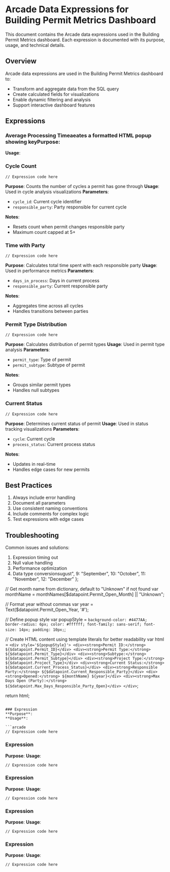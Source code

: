 # Arcade Data Expressions for Building Permit Metrics Dashboard

This document contains the Arcade data expressions used in the Building Permit Metrics dashboard. Each expression is documented with its purpose, usage, and technical details.

## Overview
Arcade data expressions are used in the Building Permit Metrics dashboard to:
- Transform and aggregate data from the SQL query
- Create calculated fields for visualizations
- Enable dynamic filtering and analysis
- Support interactive dashboard features

## Expressions

### Average Processing Timeaeates a formatted HTML popup showing key**Purpose**: 
**Usage**: 

### Cycle Count
```arcade
// Expression code here
```

**Purpose**: Counts the number of cycles a permit has gone through
**Usage**: Used in cycle analysis visualizations
**Parameters**: 
- `cycle_id`: Current cycle identifier
- `responsible_party`: Party responsible for current cycle

**Notes**: 
- Resets count when permit changes responsible party
- Maximum count capped at 5+

### Time with Party
```arcade
// Expression code here
```

**Purpose**: Calculates total time spent with each responsible party
**Usage**: Used in performance metrics
**Parameters**: 
- `days_in_process`: Days in current process
- `responsible_party`: Current responsible party

**Notes**: 
- Aggregates time across all cycles
- Handles transitions between parties

### Permit Type Distribution
```arcade
// Expression code here
```

**Purpose**: Calculates distribution of permit types
**Usage**: Used in permit type analysis
**Parameters**: 
- `permit_type`: Type of permit
- `permit_subtype`: Subtype of permit

**Notes**: 
- Groups similar permit types
- Handles null subtypes

### Current Status
```arcade
// Expression code here
```

**Purpose**: Determines current status of permit
**Usage**: Used in status tracking visualizations
**Parameters**: 
- `cycle`: Current cycle
- `process_status`: Current process status

**Notes**: 
- Updates in real-time
- Handles edge cases for new permits

## Best Practices
1. Always include error handling
2. Document all parameters
3. Use consistent naming conventions
4. Include comments for complex logic
5. Test expressions with edge cases

## Troubleshooting
Common issues and solutions:
1. Expression timing out
2. Null value handling
3. Performance optimization
4. Data type conversionsugust",
    9: "September",
    10: "October",
    11: "November",
    12: "December"
};

// Get month name from dictionary, default to "Unknown" if not found
var monthName = monthNames[$datapoint.Permit_Open_Month] || "Unknown";

// Format year without commas
var year = Text($datapoint.Permit_Open_Year, '#');

// Define popup style
var popupStyle = `
    background-color: #4477AA;
    border-radius: 6px;
    color: #ffffff;
    font-family: sans-serif;
    font-size: 14px;
    padding: 10px;
`;

// Create HTML content using template literals for better readability
var html = `
    <div style='${popupStyle}'>
        <div><strong>Permit ID:</strong> ${$datapoint.Permit_ID}</div>
        <div><strong>Permit Type:</strong> ${$datapoint.Permit_Type}</div>
        <div><strong>Subtype:</strong> ${$datapoint.Permit_Subtype}</div>
        <div><strong>Project Type:</strong> ${$datapoint.Project_Type}</div>
        <div><strong>Current Status:</strong> ${$datapoint.Current_Process_Status}</div>
        <div><strong>Responsible Party:</strong> ${$datapoint.Current_Responsible_Party}</div>
        <div><strong>Opened:</strong> ${monthName} ${year}</div>
        <div><strong>Max Days Open (Party):</strong> ${$datapoint.Max_Days_Responsible_Party_Open}</div>
    </div>
`;

return html;
```

### Expression
**Purpose**: 
**Usage**: 

```arcade
// Expression code here
```

### Expression
**Purpose**: 
**Usage**: 

```arcade
// Expression code here
```

### Expression
**Purpose**: 
**Usage**: 

```arcade
// Expression code here
```

### Expression
**Purpose**: 
**Usage**: 

```arcade
// Expression code here
```

### Expression
**Purpose**: 
**Usage**: 

```arcade
// Expression code here
```